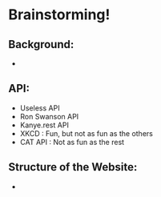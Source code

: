 # Brainstorming!

## Background:
- 

## API:
- Useless API
- Ron Swanson API
- Kanye.rest API
- XKCD : Fun, but not as fun as the others
- CAT API : Not as fun as the rest

## Structure of the Website:
- 
